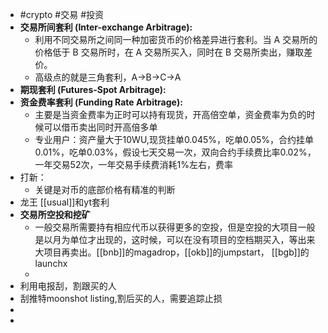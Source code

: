 - #crypto #交易 #投资
- **交易所间套利 (Inter-exchange Arbitrage):**
	- 利用不同交易所之间同一种加密货币的价格差异进行套利。当 A 交易所的价格低于 B 交易所时，在 A 交易所买入，同时在 B 交易所卖出，赚取差价。
	- 高级点的就是三角套利，A->B->C->A
- **期现套利 (Futures-Spot Arbitrage):**
- **资金费率套利 (Funding Rate Arbitrage):**
	- 主要是当资金费率为正时可以持有现货，开高倍空单，资金费率为负的时候可以借币卖出同时开高倍多单
	- 专业用户：资产量大于10WU,现货挂单0.045%，吃单0.05%，合约挂单0.01%，吃单0.03%，假设七天交易一次，双向合约手续费比率0.02%，一年交易52次，一年交易手续费消耗1%左右，费率
- 打新：
	- 关键是对币的底部价格有精准的判断
- 龙王 [[usual]]和yt套利
- **交易所空投和挖矿**
	- 一般交易所需要持有相应代币以获得更多的空投，但是空投的大项目一般是以月为单位才出现的，这时候，可以在没有项目的空档期买入，等出来大项目再卖出。[[bnb]]的magadrop，[[okb]]的jumpstart， [[bgb]]的launchx
	-
- 利用电报刮，割跟买的人
- 刮推特moonshot listing,割后买的人，需要追踪止损
-
-